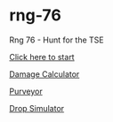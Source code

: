 # rng-76
Rng 76 - Hunt for the TSE

[Click here to start](https://akarnokd.github.io/rng-76/index.html) 

[Damage Calculator](https://akarnokd.github.io/rng-76/weapons.html) 

[Purveyor](https://akarnokd.github.io/rng-76/purveyor.html) 

[Drop Simulator](https://akarnokd.github.io/rng-76/dropsim.html)
